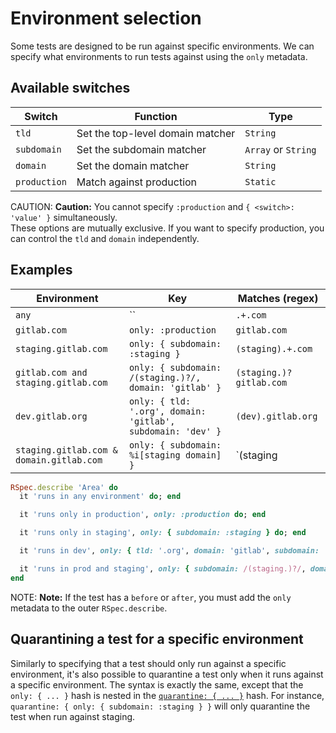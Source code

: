 # Environment selection

Some tests are designed to be run against specific environments. We can specify
what environments to run tests against using the `only` metadata.

## Available switches

| Switch | Function | Type |
| -------| ------- | ----- |
| `tld`  | Set the top-level domain matcher | `String` |
| `subdomain` | Set the subdomain matcher | `Array` or `String` |
| `domain` | Set the domain matcher | `String` |
| `production` | Match against production | `Static` |

CAUTION: **Caution:**
You cannot specify `:production` and `{ <switch>: 'value' }` simultaneously.  
These options are mutually exclusive. If you want to specify production, you
can control the `tld` and `domain` independently.

## Examples

| Environment                              | Key | Matches (regex)                                                            |
| ----------------                         | --- | ---------------                                                            |
| `any`                                    | ``  | `.+.com`                                                                   |
| `gitlab.com`                             | `only: :production` | `gitlab.com`                                               |
| `staging.gitlab.com`                     | `only: { subdomain: :staging }` | `(staging).+.com`                              |
| `gitlab.com and staging.gitlab.com`      | `only: { subdomain: /(staging.)?/, domain: 'gitlab' }` | `(staging.)?gitlab.com` |
| `dev.gitlab.org`                         | `only: { tld: '.org', domain: 'gitlab', subdomain: 'dev' }` | `(dev).gitlab.org` |
| `staging.gitlab.com & domain.gitlab.com` | `only: { subdomain: %i[staging domain] }` | `(staging|domain).+.com`             |

```ruby
RSpec.describe 'Area' do
  it 'runs in any environment' do; end

  it 'runs only in production', only: :production do; end

  it 'runs only in staging', only: { subdomain: :staging } do; end

  it 'runs in dev', only: { tld: '.org', domain: 'gitlab', subdomain: 'dev' } do; end

  it 'runs in prod and staging', only: { subdomain: /(staging.)?/, domain: 'gitlab' } {}
end
```

NOTE: **Note:**
If the test has a `before` or `after`, you must add the `only` metadata
to the outer `RSpec.describe`.

## Quarantining a test for a specific environment

Similarly to specifying that a test should only run against a specific environment, it's also possible to quarantine a
test only when it runs against a specific environment. The syntax is exactly the same, except that the `only: { ... }`
hash is nested in the [`quarantine: { ... }`](https://about.gitlab.com/handbook/engineering/quality/guidelines/debugging-qa-test-failures/#quarantining-tests) hash.
For instance, `quarantine: { only: { subdomain: :staging } }` will only quarantine the test when run against staging.
